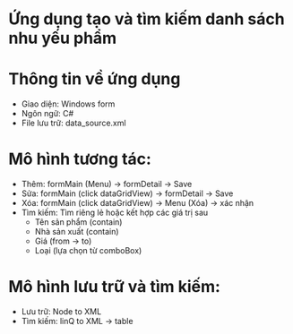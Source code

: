 # Ứng dụng tạo và tìm kiếm danh sách nhu yếu phẩm
# Thông tin về ứng dụng
  - Giao diện: Windows form
  - Ngôn ngữ: C#
  - File lưu trữ: data_source.xml
# Mô hình tương tác:
  - Thêm: formMain (Menu) -> formDetail -> Save
  - Sửa: formMain (click dataGridView) -> formDetail -> Save
  - Xóa: formMain (click dataGridView) -> Menu (Xóa) -> xác nhận
  - Tìm kiếm: Tìm riêng lẻ hoặc kết hợp các giá trị sau
    + Tên sản phẩm (contain)
    + Nhà sản xuất (contain)
    + Giá (from -> to)
    + Loại (lựa chọn từ comboBox)
# Mô hình lưu trữ và tìm kiếm:
  - Lưu trữ: Node to XML
  - Tìm kiếm: linQ to XML -> table
